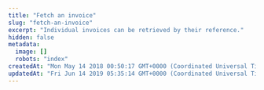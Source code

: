 ```yaml
---
title: "Fetch an invoice"
slug: "fetch-an-invoice"
excerpt: "Individual invoices can be retrieved by their reference."
hidden: false
metadata: 
  image: []
  robots: "index"
createdAt: "Mon May 14 2018 00:50:17 GMT+0000 (Coordinated Universal Time)"
updatedAt: "Fri Jun 14 2019 05:35:14 GMT+0000 (Coordinated Universal Time)"
---
```

